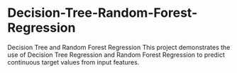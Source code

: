 # Decision-Tree-Random-Forest-Regression
Decision Tree and Random Forest Regression This project demonstrates the use of Decision Tree Regression and Random Forest Regression to predict continuous target values from input features.
